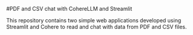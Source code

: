 #PDF and CSV chat with CohereLLM and Streamlit

This repository contains two simple web applications developed using Streamlit and Cohere to read and chat with data from PDF and CSV files.
